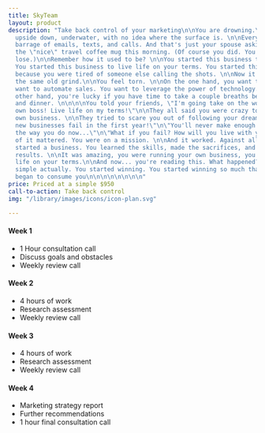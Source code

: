 ```yaml
---
title: SkyTeam
layout: product
description: "Take back control of your marketing\n\nYou are drowning.\n\nYou are
  upside down, underwater, with no idea where the surface is. \n\nEvery day is a new
  barrage of emails, texts, and calls. And that's just your spouse asking if you took
  the \"nice\" travel coffee mug this morning. (Of course you did. You snooze, you
  lose.)\n\nRemember how it used to be? \n\nYou started this business to make a difference.
  You started this business to live life on your terms. You started this business
  because you were tired of someone else calling the shots. \n\nNow it feels like
  the same old grind.\n\nYou feel torn. \n\nOn the one hand, you want to grow. You
  want to automate sales. You want to leverage the power of technology. \n\nOn the
  other hand, you're lucky if you have time to take a couple breaths between breakfast
  and dinner. \n\n\n\nYou told your friends, \"I'm going take on the world! Be my
  own boss! Live life on my terms!\"\n\nThey all said you were crazy to start your
  own business. \n\nThey tried to scare you out of following your dream.\n\"80% of
  new businesses fail in the first year!\"\n\"You'll never make enough money to live
  the way you do now...\"\n\"What if you fail? How will you live with yourself?\"\n\nNone
  of it mattered. You were on a mission. \n\nAnd it worked. Against all odds, you
  started a business. You learned the skills, made the sacrifices, and earned the
  results. \n\nIt was amazing, you were running your own business, you were living
  life on your terms.\n\nAnd now... you're reading this. What happened? \n\nIt's pretty
  simple actually. You started winning. You started winning so much that your business
  began to consume you\n\n\n\n\n\n\n\n"
price: Priced at a simple $950
call-to-action: Take back control
img: "/library/images/icons/icon-plan.svg"

---
```

#### Week 1
- 1 Hour consultation call
- Discuss goals and obstacles
- Weekly review call

#### Week 2
- 4 hours of work
- Research assessment
- Weekly review call
			
#### Week 3
- 4 hours of work
- Research assessment
- Weekly review call

#### Week 4
- Marketing strategy report
- Further recommendations
- 1 hour final consultation call